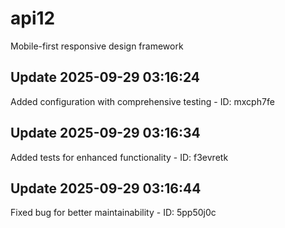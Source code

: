 # api12
Mobile-first responsive design framework

## Update 2025-09-29 03:16:24
Added configuration with comprehensive testing - ID: mxcph7fe


## Update 2025-09-29 03:16:34
Added tests for enhanced functionality - ID: f3evretk


## Update 2025-09-29 03:16:44
Fixed bug for better maintainability - ID: 5pp50j0c

